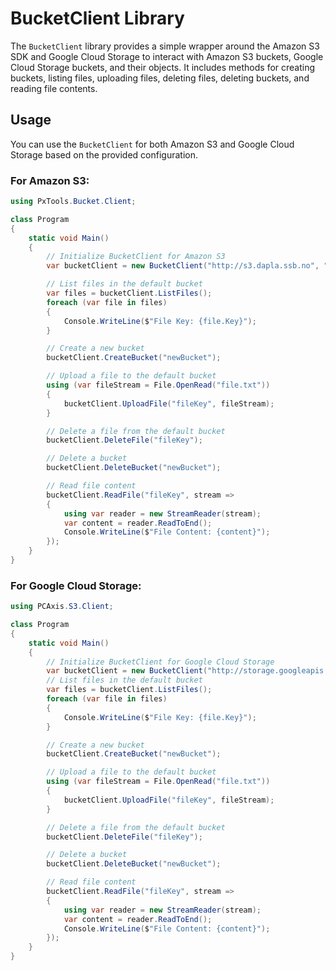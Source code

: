 # BucketClient Library

The `BucketClient` library provides a simple wrapper around the Amazon S3 SDK and Google Cloud Storage to interact with Amazon S3 buckets, Google Cloud Storage buckets, and their objects. It includes methods for creating buckets, listing files, uploading files, deleting files, deleting buckets, and reading file contents.

## Usage

You can use the `BucketClient` for both Amazon S3 and Google Cloud Storage based on the provided configuration.

### For Amazon S3:

```csharp
using PxTools.Bucket.Client;

class Program
{
    static void Main()
    {
        // Initialize BucketClient for Amazon S3
        var bucketClient = new BucketClient("http://s3.dapla.ssb.no", "fakeKey", "fakeSecret", false, "fakePxBucket");

        // List files in the default bucket
        var files = bucketClient.ListFiles();
        foreach (var file in files)
        {
            Console.WriteLine($"File Key: {file.Key}");
        }

        // Create a new bucket
        bucketClient.CreateBucket("newBucket");

        // Upload a file to the default bucket
        using (var fileStream = File.OpenRead("file.txt"))
        {
            bucketClient.UploadFile("fileKey", fileStream);
        }

        // Delete a file from the default bucket
        bucketClient.DeleteFile("fileKey");

        // Delete a bucket
        bucketClient.DeleteBucket("newBucket");

        // Read file content
        bucketClient.ReadFile("fileKey", stream =>
        {
            using var reader = new StreamReader(stream);
            var content = reader.ReadToEnd();
            Console.WriteLine($"File Content: {content}");
        });
    }
}
```
### For Google Cloud Storage:

```csharp
using PCAxis.S3.Client;

class Program
{
    static void Main()
    {
        // Initialize BucketClient for Google Cloud Storage
        var bucketClient = new BucketClient("http://storage.googleapis.com", "fakeKey", "fakeSecret", true, "fakePxBucket");
        // List files in the default bucket
        var files = bucketClient.ListFiles();
        foreach (var file in files)
        {
            Console.WriteLine($"File Key: {file.Key}");
        }

        // Create a new bucket
        bucketClient.CreateBucket("newBucket");

        // Upload a file to the default bucket
        using (var fileStream = File.OpenRead("file.txt"))
        {
            bucketClient.UploadFile("fileKey", fileStream);
        }

        // Delete a file from the default bucket
        bucketClient.DeleteFile("fileKey");

        // Delete a bucket
        bucketClient.DeleteBucket("newBucket");

        // Read file content
        bucketClient.ReadFile("fileKey", stream =>
        {
            using var reader = new StreamReader(stream);
            var content = reader.ReadToEnd();
            Console.WriteLine($"File Content: {content}");
        });
    }
}

```
